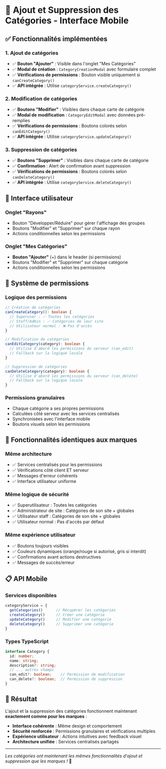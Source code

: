 # 📱 Ajout et Suppression des Catégories - Interface Mobile

## ✅ Fonctionnalités implémentées

### 1. **Ajout de catégories** 
- ✅ **Bouton "Ajouter"** : Visible dans l'onglet "Mes Catégories" 
- ✅ **Modal de création** : `CategoryCreationModal` avec formulaire complet
- ✅ **Vérifications de permissions** : Bouton visible uniquement si `canCreateCategory()`
- ✅ **API intégrée** : Utilise `categoryService.createCategory()`

### 2. **Modification de catégories**
- ✅ **Boutons "Modifier"** : Visibles dans chaque carte de catégorie
- ✅ **Modal de modification** : `CategoryEditModal` avec données pré-remplies
- ✅ **Vérifications de permissions** : Boutons colorés selon `canEditCategory()`
- ✅ **API intégrée** : Utilise `categoryService.updateCategory()`

### 3. **Suppression de catégories**
- ✅ **Boutons "Supprimer"** : Visibles dans chaque carte de catégorie
- ✅ **Confirmation** : Alert de confirmation avant suppression
- ✅ **Vérifications de permissions** : Boutons colorés selon `canDeleteCategory()`
- ✅ **API intégrée** : Utilise `categoryService.deleteCategory()`

## 🎯 Interface utilisateur

### **Onglet "Rayons"**
- Bouton "Développer/Réduire" pour gérer l'affichage des groupes
- Boutons "Modifier" et "Supprimer" sur chaque rayon
- Actions conditionnelles selon les permissions

### **Onglet "Mes Catégories"**
- **Bouton "Ajouter"** (+) dans le header (si permissions)
- Boutons "Modifier" et "Supprimer" sur chaque catégorie
- Actions conditionnelles selon les permissions

## 🔐 Système de permissions

### **Logique des permissions**
```typescript
// Création de catégories
canCreateCategory(): boolean {
  // Superuser : ✅ Toutes les catégories
  // Staff/Admin : ✅ Catégories de leur site
  // Utilisateur normal : ❌ Pas d'accès
}

// Modification de catégories
canEditCategory(category): boolean {
  // Utilise d'abord les permissions du serveur (can_edit)
  // Fallback sur la logique locale
}

// Suppression de catégories  
canDeleteCategory(category): boolean {
  // Utilise d'abord les permissions du serveur (can_delete)
  // Fallback sur la logique locale
}
```

### **Permissions granulaires**
- Chaque catégorie a ses propres permissions
- Calculées côté serveur avec les services centralisés
- Synchronisées avec l'interface mobile
- Boutons visuels selon les permissions

## 🚀 Fonctionnalités identiques aux marques

### **Même architecture**
- ✅ Services centralisés pour les permissions
- ✅ Vérifications côté client ET serveur
- ✅ Messages d'erreur cohérents
- ✅ Interface utilisateur uniforme

### **Même logique de sécurité**
- ✅ Superutilisateur : Toutes les catégories
- ✅ Administrateur de site : Catégories de son site + globales
- ✅ Utilisateur staff : Catégories de son site + globales
- ✅ Utilisateur normal : Pas d'accès par défaut

### **Même expérience utilisateur**
- ✅ Boutons toujours visibles
- ✅ Couleurs dynamiques (orange/rouge si autorisé, gris si interdit)
- ✅ Confirmations avant actions destructives
- ✅ Messages de succès/erreur

## 📋 API Mobile

### **Services disponibles**
```typescript
categoryService = {
  getCategories()      // Récupérer les catégories
  createCategory()     // Créer une catégorie
  updateCategory()     // Modifier une catégorie
  deleteCategory()     // Supprimer une catégorie
}
```

### **Types TypeScript**
```typescript
interface Category {
  id: number;
  name: string;
  description?: string;
  // ... autres champs
  can_edit?: boolean;    // Permission de modification
  can_delete?: boolean;  // Permission de suppression
}
```

## 🎉 Résultat

L'ajout et la suppression des catégories fonctionnent maintenant **exactement comme pour les marques** :

- **Interface cohérente** : Même design et comportement
- **Sécurité renforcée** : Permissions granulaires et vérifications multiples
- **Expérience utilisateur** : Actions intuitives avec feedback visuel
- **Architecture unifiée** : Services centralisés partagés

---

*Les catégories ont maintenant les mêmes fonctionnalités d'ajout et suppression que les marques !* 🚀
